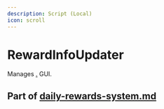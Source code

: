 ```yaml
---
description: Script (Local)
icon: scroll
---
```


# RewardInfoUpdater

Manages [.](./ "mention") GUI.

## Part of [daily-rewards-system.md](../../../systems/systems/rewards/daily-rewards-system.md "mention")
